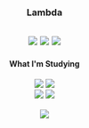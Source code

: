 <div align="center">
  
  ### Lambda
  
  <a href="https://hits.seeyoufarm.com"><img src="https://hits.seeyoufarm.com/api/count/incr/badge.svg?url=https%3A%2F%2Fgithub.com%2Flambda127&count_bg=black&title_bg=black&icon=github.svg&icon_color=white&title=GitHUb&edge_flat=true"/></a> <a href="https://www.instagram.com/llllambdalll"><img src="https://img.shields.io/badge/Instagram-%23E4405F?style=flat&logo=Instagram&logoColor=white"
/></a> <a href="mailto:lambda@smail.kongju.ac.kr"><img src="https://img.shields.io/badge/Email-blue?style=flat&logo=Gmail&logoColor=white&link=lambda@smail.kongju.ac.kr"
/></a>
  ---
</div>

<div align="center">
  <h4>What I'm Studying</h4> 
   <a><img src="https://img.shields.io/badge/c-%23A8B9CC?style=flat&logo=c&logoColor=white"
/></a>
   <a ><img src="https://img.shields.io/badge/Dart-blue?style=flat&logo=dart&logoColor=white"
/></a>
  <br>
  <a><img src="https://img.shields.io/badge/FLutter-blue?style=flat&logo=flutter&logoColor=white"
/></a>
  <a><img src="https://img.shields.io/badge/Notion-black?style=flat&logo=notion&logoColor=white"
/></a>
  
  <br>
  <br>
  <picture>
  <source
    srcset="https://github-readme-stats.vercel.app/api?username=lambda127&show_icons=true&theme=dark"
  />
  <img src="https://github-readme-stats.vercel.app/api?username=lambda127&show_icons=true" />
</picture>
</div>
